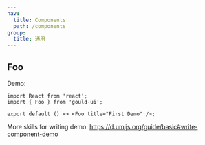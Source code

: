 ```yaml
---
nav:
  title: Components
  path: /components
group:
  title: 通用
---
```


## Foo

Demo:

```tsx
import React from 'react';
import { Foo } from 'gould-ui';

export default () => <Foo title="First Demo" />;
```

More skills for writing demo: https://d.umijs.org/guide/basic#write-component-demo
